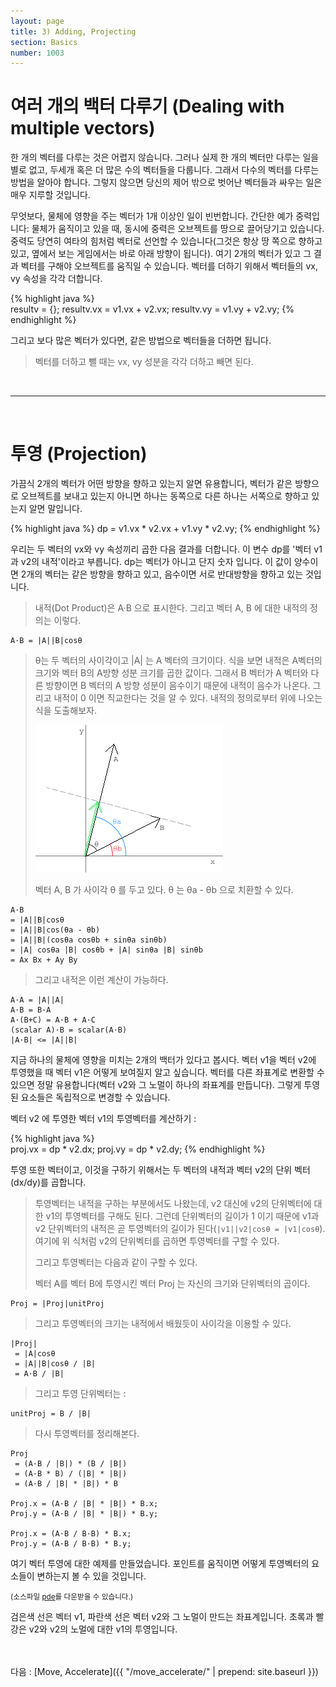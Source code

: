 ```yaml
---
layout: page
title: 3) Adding, Projecting
section: Basics
number: 1003
---
```


# 여러 개의 백터 다루기 (Dealing with multiple vectors)

한 개의 벡터를 다루는 것은 어렵지 않습니다. 그러나 실제 한 개의 벡터만 다루는 일을 별로 없고, 두세개 혹은 더 많은 수의 벡터들을 다룹니다. 그래서 다수의 벡터를 다루는 방법을 알아야 합니다. 그렇지 않으면 당신의 제어 밖으로 벗어난 벡터들과 싸우는 일은 매우 지루할 것입니다.

무엇보다, 물체에 영향을 주는 벡터가 1개 이상인 일이 빈번합니다. 간단한 예가 중력입니다: 물체가 움직이고 있을 때, 동시에 중력은 오브젝트를 땅으로 끌어당기고 있습니다. 중력도 당연히 여타의 힘처럼 벡터로 선언할 수 있습니다(그것은 항상 땅 쪽으로 향하고 있고, 옆에서 보는 게임에서는 바로 아래 방향이 됩니다). 여기 2개의 벡터가 있고 그 결과 벡터를 구해야 오브젝트를 움직일 수 있습니다. 벡터를 더하기 위해서 벡터들의 vx, vy 속성을 각각 더합니다.

{% highlight java %}  
resultv = {};
resultv.vx = v1.vx + v2.vx;
resultv.vy = v1.vy + v2.vy;
{% endhighlight %}

그리고 보다 많은 벡터가 있다면, 같은 방법으로 벡터들을 더하면 됩니다.

>벡터를 더하고 뺄 때는 vx, vy 성분을 각각 더하고 빼면 된다.

<br>

------

<br>

# 투영 (Projection)

가끔식 2개의 벡터가 어떤 방향을 향하고 있는지 알면 유용합니다, 벡터가 같은 방향으로 오브젝트를 보내고 있는지 아니면 하나는 동쪽으로 다른 하나는 서쪽으로 향하고 있는지 알면 말입니다.

{% highlight java %}
dp = v1.vx * v2.vx + v1.vy * v2.vy; 
{% endhighlight %}

우리는 두 벡터의 vx와 vy 속성끼리 곱한 다음 결과를 더합니다. 이 변수 dp를 '벡터 v1과 v2의 내적'이라고 부릅니다. dp는 벡터가 아니고 단지 숫자 입니다. 이 값이 양수이면 2개의 벡터는 같은 방향을 향하고 있고, 음수이면 서로 반대방향을 향하고 있는 것입니다.

>내적(Dot Product)은 A·B 으로 표시한다. 그리고 벡터 A, B 에 대한 내적의 정의는 이렇다.

    A·B = |A||B|cosθ

>θ는 두 벡터의 사이각이고 \|A\| 는 A 벡터의 크기이다. 식을 보면 내적은 A벡터의 크기와 벡터 B의 A방향 성분 크기를 곱한 값이다. 그래서 B 벡터가 A 벡터와 다른 방향이면 B 벡터의 A 방향 성분이 음수이기 때문에 내적이 음수가 나온다. 그리고 내적이 0 이면 직교한다는 것을 알 수 있다. 내적의 정의로부터 위에 나오는 식을 도출해보자.
>
>![벡터의 내적](../img/my03_1.png)
>
>벡터 A, B 가 사이각 θ 를 두고 있다. θ 는 θa - θb 으로 치환할 수 있다.

    A·B
    = |A||B|cosθ
    = |A||B|cos(θa - θb)
    = |A||B|(cosθa cosθb + sinθa sinθb)
    = |A| cosθa |B| cosθb + |A| sinθa |B| sinθb
    = Ax Bx + Ay By

> 그리고 내적은 이런 계산이 가능하다.

    A·A = |A||A|
    A·B = B·A
    A·(B+C) = A·B + A·C
    (scalar A)·B = scalar(A·B)
    |A·B| <= |A||B|


지금 하나의 물체에 영향을 미치는 2개의 백터가 있다고 봅시다. 벡터 v1을 벡터 v2에 투영했을 때 벡터 v1은 어떻게 보여질지 알고 싶습니다. 벡터를 다른 좌표계로 변환할 수 있으면 정말 유용합니다(벡터 v2와 그 노멀이 하나의 좌표계를 만듭니다). 그렇게 투영된 요소들은 독립적으로 변경할 수 있습니다. 

벡터 v2 에 투영한 벡터 v1의 투영벡터를 계산하기 :

{% highlight java %}  
proj.vx = dp * v2.dx;
proj.vy = dp * v2.dy;
{% endhighlight %}

투영 또한 벡터이고, 이것을 구하기 위해서는 두 벡터의 내적과 벡터 v2의 단위 벡터(dx/dy)를 곱합니다.

>투영벡터는 내적을 구하는 부분에서도 나왔는데, v2 대신에 v2의 단위벡터에 대한 v1의 투영벡터를 구해도 된다. 그런데 단위벡터의 길이가 1 이기 때문에 v1과 v2 단위벡터의 내적은 곧 투영벡터의 길이가 된다(`|v1||v2|cosθ = |v1|cosθ`). 여기에 위 식처럼 v2의 단위벡터를 곱하면 투영벡터를 구할 수 있다.
>
>그리고 투영벡터는 다음과 같이 구할 수 있다.
>
>벡터 A를 벡터 B에 투영시킨 벡터 Proj 는 자신의 크기와 단위벡터의 곱이다.
    
    Proj = |Proj|unitProj

>그리고 투영벡터의 크기는 내적에서 배웠듯이 사이각을 이용할 수 있다.

    |Proj|
     = |A|cosθ
     = |A||B|cosθ / |B|
     = A·B / |B|

>그리고 투영 단위벡터는 :

    unitProj = B / |B|

>다시 투영벡터를 정리해본다.

    Proj
     = (A·B / |B|) * (B / |B|)
     = (A·B * B) / (|B| * |B|)
     = (A·B / |B| * |B|) * B
    
    Proj.x = (A·B / |B| * |B|) * B.x;
    Proj.y = (A·B / |B| * |B|) * B.y;
    
    Proj.x = (A·B / B·B) * B.x;
    Proj.y = (A·B / B·B) * B.y;



여기 벡터 투영에 대한 예제를 만들었습니다. 포인트를 움직이면 어떻게 투영벡터의 요소들이 변하는지 볼 수 있을 것입니다.

<canvas data-processing-sources="../data/adding_projecting.pde"></canvas>
<small>(소스파일 [pde](../data/adding_projecting.pde)를 다운받을 수 있습니다.)</small>


검은색 선은 벡터 v1, 파란색 선은 벡터 v2와 그 노멀이 만드는 좌표계입니다. 초록과 빨강은 v2와 v2의 노멀에 대한 v1의 투영입니다.

<br>
<br>
다음 : [Move, Accelerate]({{ "/move_accelerate/" | prepend: site.baseurl }})


